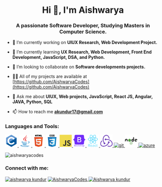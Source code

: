 <h1 align="center">Hi 👋, I'm Aishwarya</h1>
<h3 align="center">A passionate Software Developer, Studying Masters in Computer Science.</h3>

- 🔭 I’m currently working on **UIUX Research, Web Development Project.**

- 🌱 I’m currently learning **UX Research, Web Development, Front End Development, JavaScript, DSA, and Python.**

- 👯 I’m looking to collaborate on **Software developments projects.**

- 👨‍💻 All of my projects are available at [https://github.com/AishwaryaCodes](https://github.com/AishwaryaCodes)

- 💬 Ask me about **UIUX, Web projects, JavaScript, React JS, Angular, JAVA, Python, SQL**

- 📫 How to reach me **akundur17@gmail.com**

<h3 align="left">Languages and Tools:</h3>
    <p align="left">
        <a href="https://www.cprogramming.com/" target="_blank">
            <img src="https://raw.githubusercontent.com/devicons/devicon/master/icons/c/c-original.svg" alt="c"
                width="40" height="40" /> </a> <a href="https://www.java.com" target="_blank"> <img
                src="https://raw.githubusercontent.com/devicons/devicon/master/icons/java/java-original.svg" alt="java"
                width="40" height="40" /> </a> <a href="https://www.w3.org/html/" target="_blank"> <img
                src="https://raw.githubusercontent.com/devicons/devicon/master/icons/html5/html5-original-wordmark.svg"
                alt="html5" width="40" height="40" /> </a> <a href="https://www.w3schools.com/css/" target="_blank"> <img
                src="https://raw.githubusercontent.com/devicons/devicon/master/icons/css3/css3-original-wordmark.svg"
                alt="css3" width="40" height="40" /> </a> <a href="https://developer.mozilla.org/en-US/docs/Web/JavaScript" target="_blank"> <img
                src="https://raw.githubusercontent.com/devicons/devicon/master/icons/javascript/javascript-original.svg"
                alt="javascript" width="40" height="40" /> </a><a href="https://getbootstrap.com" target="_blank"> <img
                src="https://raw.githubusercontent.com/devicons/devicon/master/icons/bootstrap/bootstrap-plain-wordmark.svg"
                alt="bootstrap" width="40" height="40" /> </a><a href="https://reactjs.org/" target="_blank"> <img
                src="https://raw.githubusercontent.com/devicons/devicon/master/icons/react/react-original-wordmark.svg"
                alt="react" width="40" height="40" /> </a> <a href="https://redux.js.org" target="_blank"> <img
                src="https://raw.githubusercontent.com/devicons/devicon/master/icons/redux/redux-original.svg"
                alt="redux" width="40" height="40" /> </a><a href="https://git-scm.com/" target="_blank"> <img
                src="https://www.vectorlogo.zone/logos/git-scm/git-scm-icon.svg" alt="git" width="40" height="40" /> </a> <a href="https://sass-lang.com"target="_blank"> <imgsrc="https://raw.githubusercontent.com/devicons/devicon/master/icons/sass/sass-original.svg" alt="sass"
                width="40" height="40" /> </a><a href="https://nodejs.org" target="_blank"> <img
                src="https://raw.githubusercontent.com/devicons/devicon/master/icons/nodejs/nodejs-original-wordmark.svg"
                alt="nodejs" width="40" height="40" /> </a> <a href="https://azure.microsoft.com/en-in/" target="_blank"> <img
                src="https://www.vectorlogo.zone/logos/microsoft_azure/microsoft_azure-icon.svg" alt="azure" width="40"
                height="40" /> </a> </p>        
   
<p><img align="center" src="https://github-readme-stats.vercel.app/api/top-langs?username=aishwaryacodes&show_icons=true&locale=en&layout=compact" alt="aishwaryacodes" /></p>

<h3 align="left">Connect with me:</h3>
                <p align="left">         
                <a href="https://www.linkedin.com/in/aishwarya-kundur-3454a6207/" target="blank"><img align="center" src="https://raw.githubusercontent.com/rahuldkjain/github-profile-readme-generator/master/src/images/icons/Social/linked-in-alt.svg" alt="aishwarya kundur" height="30" width="40" /></a>                             
                <a href="https://github.com/AishwaryaCodes" target="blank">
                <img align="center" src="" alt="AishwaryaCodes" height="30" width="40"/>
                </a>            
                <a href="https://twitter.com/AishwaryaKundur" target="blank"> <img align="center" src="" alt="Aishwarya kundur" height="30" width="40" /></a>                  
           </p> 

